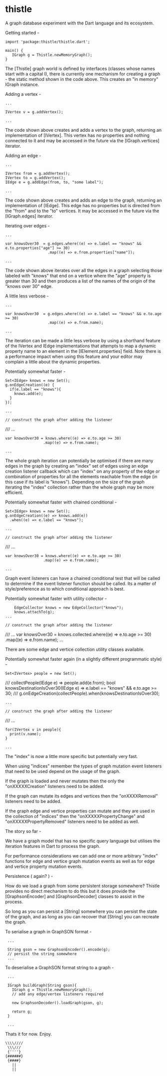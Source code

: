 thistle
=======

A graph database experiment with the Dart language and its ecosystem.

Getting started -
    
    import 'package:thistle/thistle.dart';
    
    main() {
       IGraph g = Thistle.newMemoryGraph();
    }

The [Thistle] graph world is defined by interfaces (classes whose names start with 
a capital I), there is currently one mechanism for creating a graph - the static 
method shown in the code above. This creates an "in memory" IGraph instance.

Adding a vertex - 

    ...
    
    IVertex v = g.addVertex();
    
    ...

The code shown above creates and adds a vertex to the graph, returning an implementation
of [IVertex]. This vertex has no properties and nothing connected to it and may be 
accessed in the future via the [IGraph.vertices] iterator.


Adding an edge - 

    ...
    
    IVertex from = g.addVertex();
    IVertex to = g.addVertex();
    IEdge e = g.addEdge(from, to, "some label");
    
    ...

The code shown above creates and adds an edge to the graph, returning an implementation
of [IEdge]. This edge has no properties but is directed from the "from" and to the "to" 
vertices. It may be accessed in the future via the [IGraph.edges] iterator.


Iterating over edges - 

    ...
    
    var knowsOver30  = g.edges.where((e) => e.label == "knows" && e.to.properties["age"] >= 30)
                       .map((e) => e.from.properties["name"]);
    
    ...

The code shown above iterates over all the edges in a graph selecting those labeled
with "knows" that end on a vertice where the "age" property is greater than 30 and then 
produces a list of the names of the origin of the "knows over 30" edge.

A little less verbose - 

    ...
    
    var knowsOver30  = g.edges.where((e) => e.label == "knows" && e.to.age >= 30)
                       .map((e) => e.from.name);
    
    ...

The iteration can be made a little less verbose by using a shorthand feature of the 
IVertex and IEdge implementations that attempts to map a dynamic property name
to an element in the [IElement.properties] field. Note there is a performance impact
when using this feature and your editor may complain a little about the dynamic 
properties.


Potentially somewhat faster - 

    Set<IEdge> knows = new Set();
    g.onEdgeCreation((e) {
      if(e.label == "knows"){
        knows.add(e);
      }
    });
    
    ...
    
    // construct the graph after adding the listener
///
    ...
    
    var knowsOver30 = knows.where((e) => e.to.age >= 30)
                     .map((e) => e.from.name);
    
    ...

The whole graph iteration can potentially be optimised if there are many edges 
in the graph by creating an "index" set of edges using an edge creation listener 
callback which can "index" on any property of the edge or combination of properties 
for all the elements reachable from the edge (in this case if its label is 
"knows"). Depending on the size of the graph iterating the "index" collection rather 
than the whole graph may be more efficient.

Potentially somewhat faster with chained conditional - 

    Set<IEdge> knows = new Set();
    g.onEdgeCreation((e) => knows.add(e))
      .when((e) => e.label == "knows");
      
    ...
    
    // construct the graph after adding the listener
///
    ...
    
    var knowsOver30 = knows.where((e) => e.to.age >= 30)
                     .map((e) => e.from.name);
    
    ...
    
Graph event listeners can have a chained conditional test that will be called
to determine if the event listener function should be called. Its a matter of
style/preference as to which conditional approach is best.

Potentially somewhat faster with utility collector - 

        EdgeCollector knows = new EdgeCollector("knows");
        knows.attachTo(g);
    ...
    
    // construct the graph after adding the listener
///
    ...
        var knowsOver30 = knows.collected.where((e) => e.to.age >= 30)
                         .map((e) => e.from.name);
    ...
    
There are some edge and vertice collection utility classes available.



Potentially somewhat faster again (in a slightly different programmatic style) - 

    Set<IVertex> people = new Set();
///
    collectPeople(IEdge e) => people.add(e.from);
    bool knowsDestinationIsOver30(IEdge e) => e.label == "knows" && e.to.age >= 30;
///
    g.onEdgeCreation(collectPeople).when(knowsDestinationIsOver30);
    
    ...
    
    // construct the graph after adding the listener
///
    ...
    
    for(IVertex v in people){
      print(v.name);
    }
    
    ...

The "index" is now a little more specific but potentially very fast.

When using "indices" remember the types of graph mutation event 
listeners that need to be used depend on the usage of the graph. 

If the graph is loaded and never mutates then the only the "onXXXXXCreation" 
listeners need to be added.

If the graph can mutate its edges and vertices then the "onXXXXRemoval"
listeners need to be added.

If the graph edge and vertice properties can mutate and they are used
in the collection of "indices" then the "onXXXXXPropertyChange" and 
"onXXXXXPropertyRemoved" listeners need to be added as well.


The story so far - 

We have a graph model that has no specific query language but utilises
the iteration features in Dart to process the graph. 

For performance considerations we can add one or more arbitrary "index" 
functions for edge and vertice graph mutation events as well as for
edge and vertice property mutation events.


Persistence ( again? ) -

How do we load a graph from some persistent storage somewhere? 
Thistle provides no direct mechanism to do this but it does provide the 
[GraphsonEncoder] and [GraphsonDecoder] classes to assist in the process.

So long as you can persist a [String] somewhere you can persist the state
of the graph, and as long as you can recover that [String] you can recreate
the graph.

To serialise a graph in GraphSON format -

     ...
     
     String gson = new GraphsonEncoder().encode(g);
     // persist the string somewhere
     ...
     
To deserialise a GraphSON format string to a graph -

     ...
     
     IGraph buildGraph(String gson){
       IGraph g = Thistle.newMemoryGraph();
       // add any edge/vertex listeners required
       
       new GraphsonDecoder().loadGraph(gson, g);
       
       return g;
     }
     
     ...
     
Thats it for now. Enjoy.

    \\\\////
     \\\///
     {''''}
    {######}
     {####}
       ||
       || 

